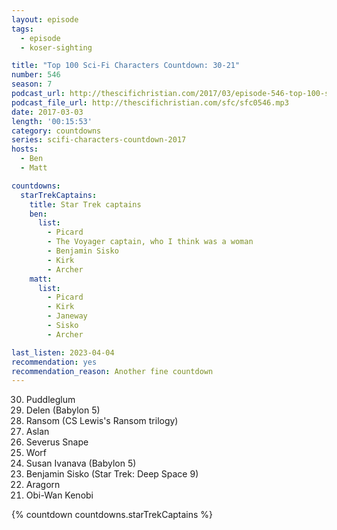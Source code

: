 ```yaml
---
layout: episode
tags:
  - episode
  - koser-sighting

title: "Top 100 Sci-Fi Characters Countdown: 30-21"
number: 546
season: 7
podcast_url: http://thescifichristian.com/2017/03/episode-546-top-100-sci-fi-characters-countdown-30-21/
podcast_file_url: http://thescifichristian.com/sfc/sfc0546.mp3
date: 2017-03-03
length: '00:15:53'
category: countdowns
series: scifi-characters-countdown-2017
hosts:
  - Ben
  - Matt

countdowns:
  starTrekCaptains:
    title: Star Trek captains
    ben:
      list:
        - Picard
        - The Voyager captain, who I think was a woman
        - Benjamin Sisko
        - Kirk
        - Archer
    matt: 
      list:
        - Picard
        - Kirk
        - Janeway
        - Sisko
        - Archer

last_listen: 2023-04-04
recommendation: yes
recommendation_reason: Another fine countdown
---
```


<ol start="30" reversed>
<li>Puddleglum
<li>Delen (Babylon 5)
<li>Ransom (CS Lewis's Ransom trilogy)
<li>Aslan
<li>Severus Snape
<li>Worf
<li>Susan Ivanava (Babylon 5)
<li>Benjamin Sisko (Star Trek: Deep Space 9)
<li>Aragorn
<li>Obi-Wan Kenobi
</ol>

{% countdown countdowns.starTrekCaptains %}